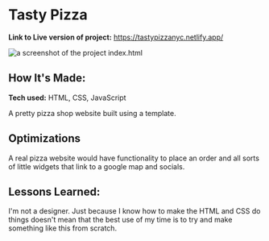 # Tasty  Pizza


**Link to Live version of project:** https://tastypizzanyc.netlify.app/

![a screenshot of the project index.html](https://cdn.discordapp.com/attachments/946850401536319571/1021745237464469514/unknown.png)

## How It's Made:

**Tech used:** HTML, CSS, JavaScript

A pretty pizza shop website built using a template.

## Optimizations

A real pizza website would have functionality to place an order and all sorts of little widgets that link to a google map and socials.


## Lessons Learned:

I'm not a designer.  Just because I know how to make the HTML and CSS do things doesn't mean that the best use of my time is to try and make something like this from scratch.
